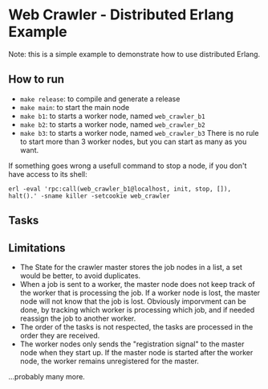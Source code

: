 # Web Crawler - Distributed Erlang Example

Note: this is a simple example to demonstrate how to use distributed Erlang. 

## How to run
- `make release`: to compile and generate a release
- `make main`: to start the main node
- `make b1`: to starts a worker node, named `web_crawler_b1`
- `make b2`: to starts a worker node, named `web_crawler_b2`
- `make b3`: to starts a worker node, named `web_crawler_b3`
There is no rule to start more than 3 worker nodes, but you can start as many as you want.

If something goes wrong a usefull command to stop a node, if you don't have access to its shell:
```
erl -eval 'rpc:call(web_crawler_b1@localhost, init, stop, []), halt().' -sname killer -setcookie web_crawler
```
## Tasks



## Limitations

- The State for the crawler master stores the job nodes in a list, a set would be better, to avoid duplicates.
- When a job is sent to a worker, the master node does not keep track of the worker that is processing the job. If a worker node is lost, the master node will not know that the job is lost. Obviously imporvment can be done, by tracking which worker is processing which job, and if needed reassign the job to another worker.
- The order of the tasks is not respected, the tasks are processed in the order they are received.
- The worker nodes only sends the "registration signal" to the master node when they start up. If the master node is started after the worker node, the worker remains unregistered for the master.

...probably many more.

